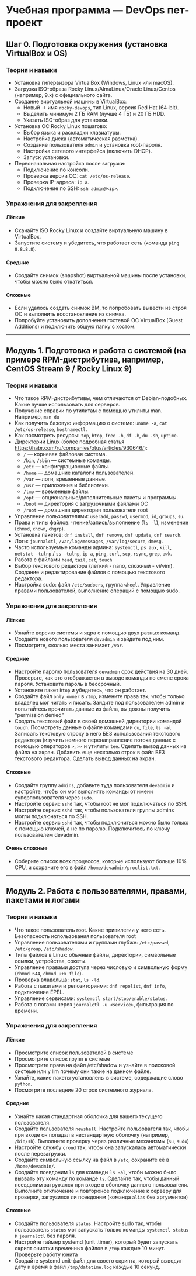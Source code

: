 # Учебная программа — DevOps пет-проект

## Шаг 0. Подготовка окружения (установка VirtualBox и OS)

### Теория и навыки
- Установка гипервизора VirtualBox (Windows, Linux или macOS).
- Загрузка ISO-образа Rocky Linux/AlmaLinux/Oracle Linux/Centos (например, 9.x) с официального сайта.
- Создание виртуальной машины в VirtualBox:
  - Новый → имя `rocky-devops`, тип Linux, версия Red Hat (64-bit).
  - Выделить минимум 2 ГБ RAM (лучше 4 ГБ) и 20 ГБ HDD.
  - Указать ISO-образ для установки.
- Установка ОС Rocky Linux пошагово:
  - Выбор языка и раскладки клавиатуры.
  - Настройка диска (автоматическая разметка).
  - Создание пользователя `admin` и установка root-пароля.
  - Настройка сетевого интерфейса (включить DHCP).
  - Запуск установки.
- Первоначальная настройка после загрузки:
  - Подключение по консоли.
  - Проверка версии ОС: `cat /etc/os-release`.
  - Проверка IP-адреса: `ip a`.
  - Подключение по SSH: `ssh admin@<ip>`.

### Упражнения для закрепления

#### Лёгкие
- Скачайте ISO Rocky Linux и создайте виртуальную машину в VirtualBox.
- Запустите систему и убедитесь, что работает сеть (команда `ping 8.8.8.8`).

#### Средние
- Создайте снимок (snapshot) виртуальной машины после установки, чтобы можно было откатиться.

#### Сложные
- Если удалось создать снимок ВМ, то попробовать вывести из строя ОС и выполнить восстановление из снимка.
- Попробуйте установить дополнения гостевой ОС VirtualBox (Guest Additions) и подключить общую папку с хостом.

---

## Модуль 1. Подготовка и работа с системой (на примере RPM-дистрибутива, например, CentOS Stream 9 / Rocky Linux 9)

### Теория и навыки
- Что такое RPM-дистрибутивы, чем отличаются от Debian-подобных. Какие лучше использовать для серверов.
- Получение справки по утилитам с помощью утилиты man. Например, `man du`
- Как получить базовую информацию о системе: `uname -a`, `cat /etc/os-release`, `hostnamectl`.
- Как посмотреть ресурсы: `top`, `htop`, `free -h`, `df -h`, `du -sh`, `uptime`.
- Директории Linux (более подробная статья https://habr.com/ru/companies/otus/articles/930646/):
  - `/` — корневая файловая система.
  - `/bin`, `/sbin` — системные команды.
  - `/etc` — конфигурационные файлы.
  - `/home` — домашние каталоги пользователей.
  - `/var` — логи, временные данные.
  - `/usr` — приложения и библиотеки.
  - `/tmp` — временные файлы.
  - `/opt` — опциональные/дополнительные пакеты и программы.
  - `/boot` — директория с загрузочными файлами ОС
  - `/root` — домашняя директория пользователя root
- Управление пользователями: `useradd`, `passwd`, `usermod`, `id`, `groups`, `su`.
- Права и типы файлов: чтение/запись/выполнение (`ls -l`), изменение (`chmod`, `chown`, `chgrp`).
- Установка пакетов: `dnf install`, `dnf remove`, `dnf update`, `dnf search`.
- Логи: `journalctl`, `/var/log/messages`, `/var/log/secure`, `dmesg`.
- Часто используемые команды админа: `systemctl`, `ps aux`, `kill`, `netstat -tulnp` / `ss -tulnp`, `ip a`, `ping`, `curl`, `scp`, `rsync`, `grep`, `awk`.
- Работа с файлами `head`, `tail`, `cat`, `touch`
- Выбор текстового редактора (легкий - nano, сложный - vi/vim). Создание и редактирование файлов с помощью текстового редактора.
- Настройка sudo: файл `/etc/sudoers`, группа `wheel`. Управление правами пользователей, выполнение операций с помощью sudo.

### Упражнения для закрепления

#### Лёгкие
- Узнайте версию системы и ядра с помощью двух разных команд.
- Создайте нового пользователя `devadmin` и зайдите под ним.
- Посмотрите, сколько места занимает `/var`.

#### Средние
- Настройте паролю пользователя `devadmin` срок действия на 30 дней. Проверьте, как это отображается в выводе команды по смене срока пароля. Установите пароль в бессрочный.
- Установите пакет `htop` и убедитесь, что он работает.
- Создайте файл `only_owner` в `/tmp`, измените права так, чтобы только владелец мог читать и писать. Зайдите под пользователем admin и попытайтесь прочитать данные из файла, вы дожны получить "permission denied"
- Создать текстовый файл в своей домашней директории командой `touch`. Посмотреть данные о файле командами `du`, `file`, `ls -al` Записать текстовую строку в него БЕЗ использования текстового редактора (изучить немного перенаправление потока данных с помощью операторов `>`, `>>` и утилиты `tee`. Сделать вывод данных из файла на экран. Добавить еще несколько строк в файл БЕЗ текстового редактора. Сделать вывод данных на экран.

#### Сложные
- Создайте группу `admins`, добавьте туда пользователя `devadmin` и настройте, чтобы он мог выполнять команды от имени суперпользователя через `sudo`.
- Настройте сервис `sshd` так, чтобы root не мог подключаться по SSH.
- Настройте сервис `sshd` так, чтобы пользователи группы admins могли подключаться по SSH.
- Настройте сервис `sshd` так, чтобы подключиться можно было только с помощью ключей, а не по паролю. Подключитесь по ключу пользователем devadmin.

#### Очень сложные
- Соберите список всех процессов, которые используют больше 10% CPU, и сохраните его в файл `/home/devadmin/proclist.txt`.

---

## Модуль 2. Работа с пользователями, правами, пакетами и логами

### Теория и навыки
- Что такое пользователь root. Какие привилегии у него есть. Безопасность использования пользователя root
- Управление пользователями и группами глубже: `/etc/passwd`, `/etc/group`, `/etc/shadow`.
- Типы файлов в Linux: обычные файлы, директории, символьные ссылки, устройства, сокеты.
- Управление правами доступа через числовую и символьную форму (`chmod 644`, `chmod u+x file`).
- Проверка владельца: `stat`, `ls -ld`.
- Работа с пакетами и репозиториями: `dnf repolist`, `dnf info`, подключение EPEL.
- Управление сервисами: `systemctl start/stop/enable/status`.
- Работа с логами через `journalctl -u <service>`, фильтрация по времени.

### Упражнения для закрепления

#### Лёгкие
- Просмотрите список пользователей в системе
- Просмотрите список групп в системе
- Просмотрите права на файл /etc/shadow и узнайте в поисковой системе или у llm почему они такие на данном файле.
- Узнайте, какие пакеты установлены в системе, содержащие слово `python`.
- Посмотрите последние 20 строк системного журнала.

#### Средние
- Узнайте какая стандартная оболочка для вашего текущего пользователя.
- Создайте пользователя `newshell`. Настройте пользователя так, чтобы при входе он попадал в нестандартную оболочку (например, `/bin/sh`). Выполните проверку через различные механизмы (`su`, `sudo`)
- Настройте службу `crond` так, чтобы она запускалась автоматически после перезагрузки.
- Создайте символьную ссылку на файл в `/etc`, сохраните её в `/home/devadmin/`.
- Создайте псевдоним `ls` для команды `ls -al`, чтобы можно было вызвать эту команду по команде `ls`. Сделайте так, чтобы данный псевдоним загружался при входе в оболочку данного пользователя. Выполните отключение и повтороное подключение к серверу для проверки, загрузился ли псевдоним (команда `alias` без аргументов)

#### Сложные
- Создайте пользователя `status`. Настройте sudo так, чтобы пользователь `status` мог запускать только команды `systemctl status` и `journalctl` без пароля.
- Настройте таймер systemd (unit .timer), который будет запускать скрипт очистки временных файлов в `/tmp` каждые 10 минут. Проверьте работу юнита
- Создайте systemd unit-файл для своего скрипта, который выводит дату и время в файл `/tmp/datetime.log` каждые 10 секунд.

